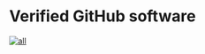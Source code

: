 # Verified GitHub software

[![all](https://github.com/northrave1992/FreeSoftware.github.io/assets/163402139/d1ac3ae0-c81e-489b-92cd-4698ae3c8cb0)](https://northrave1992.github.io/FreeSoftware.github.io/)
